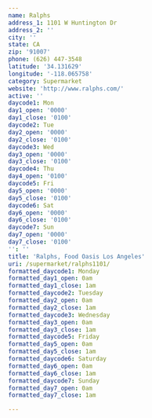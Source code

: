 ```yaml
---
name: Ralphs
address_1: 1101 W Huntington Dr
address_2: ''
city: ''
state: CA
zip: '91007'
phone: (626) 447-3548
latitude: '34.131629'
longitude: '-118.065758'
category: Supermarket
website: 'http://www.ralphs.com/'
active: ''
daycode1: Mon
day1_open: '0000'
day1_close: '0100'
daycode2: Tue
day2_open: '0000'
day2_close: '0100'
daycode3: Wed
day3_open: '0000'
day3_close: '0100'
daycode4: Thu
day4_open: '0100'
daycode5: Fri
day5_open: '0000'
day5_close: '0100'
daycode6: Sat
day6_open: '0000'
day6_close: '0100'
daycode7: Sun
day7_open: '0000'
day7_close: '0100'
'': ''
title: 'Ralphs, Food Oasis Los Angeles'
uri: /supermarket/ralphs1101/
formatted_daycode1: Monday
formatted_day1_open: 0am
formatted_day1_close: 1am
formatted_daycode2: Tuesday
formatted_day2_open: 0am
formatted_day2_close: 1am
formatted_daycode3: Wednesday
formatted_day3_open: 0am
formatted_day3_close: 1am
formatted_daycode5: Friday
formatted_day5_open: 0am
formatted_day5_close: 1am
formatted_daycode6: Saturday
formatted_day6_open: 0am
formatted_day6_close: 1am
formatted_daycode7: Sunday
formatted_day7_open: 0am
formatted_day7_close: 1am

---
```

